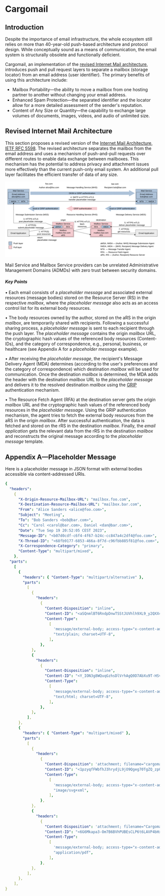 # Cargomail

## Introduction

Despite the importance of email infrastructure, the whole ecosystem still relies on more than 40-year-old push-based architecture and protocol design. While conceptually sound as a means of communication, the email system is structurally obsolete and functionally deficient.

Cargomail, an implementation of the [revised Internet Mail architecture](#revised-internet-mail-architecture), introduces push and pull request layers to separate a mailbox (storage locator) from an email address (user identifier). The primary benefits of using this architecture include:

* Mailbox Portability—the ability to move a mailbox from one hosting partner to another without changing your email address.
* Enhanced Spam Protection—the separated identifier and the locator allow for a more detailed assessment of the sender's reputation.
* Content of Any Size or Quantity—the capability to exchange large volumes of documents, images, videos, and audio of unlimited size.

<!--## White Paper

This project is constantly evolving. You can download the latest revision of the whitepaper here: [Cargomail.pdf](https://github.com/cargomail-org/cargomail/raw/main/whitepaper/Cargomail.pdf).-->

## Revised Internet Mail Architecture

This section proposes a revised version of the [Internet Mail Architecture, IETF RFC 5598](https://www.rfc-editor.org/rfc/rfc5598.html). The revised architecture separates the mailbox from the email address and uses a mechanism of push-and-pull requests over different routes to enable data exchange between mailboxes. This mechanism has the potential to address privacy and attachment issues more effectively than the current push-only email system. An additional pull layer facilitates the efficient transfer of data of any size.

![Revised Internet Mail Architecture](whitepaper/revised_internet_mail_architecture.svg)

Mail Service and Mailbox Service providers can be unrelated Administrative Management Domains (ADMDs) with zero trust between security domains.

#### *Key Points*

• Each email consists of a <i>placeholder message</i> and associated external resources (message bodies) stored on the Resource Server (RS) in the respective <i>mailbox</i>, where the <i>placeholder message</i> also acts as an access control list for its external body resources.

• The body resources owned by the author, stored on the aRS in the origin <i>mailbox</i>, are temporarily shared with recipients. Following a successful sharing process, a <i>placeholder message</i> is sent to each recipient through the push layer. The <i>placeholder message</i> contains the origin <i>mailbox</i> URL, the cryptographic hash values of the referenced body resources (Content-IDs), and the category of correspondence, e.g., personal, business, or healthcare (see Appendix A for a <i>placeholder message</i> example).

• After receiving the <i>placeholder message</i>, the recipient's Message Delivery Agent (MDA) determines (according to the user's preferences and the category of correspondence) which destination <i>mailbox</i> will be used for communication. Once the destination <i>mailbox</i> is determined, the MDA adds the header with the destination <i>mailbox</i> URL to the <i>placeholder message</i> and delivers it to the resolved destination <i>mailbox</i> using the [GRIP](https://github.com/cargomail-org/grip) authentication mechanism.

• The Resource Fetch Agent (RFA) at the destination server gets the origin <i>mailbox</i> URL and the cryptographic hash values of the referenced body resources in the <i>placeholder message</i>. Using the GRIP authentication mechanism, the agent tries to fetch the external body resources from the aRS in the origin <i>mailbox</i>. After successful authentication, the data is fetched and stored on the rRS in the destination <i>mailbox</i>. Finally, the <i>email application</i> gets the relevant data from the rRS in the destination <i>mailbox</i> and reconstructs the original message according to the <i>placeholder message</i> template.

## Appendix A—Placeholder Message

Here is a placeholder message in JSON format with external bodies accessible via content-addressed URIs.

```yaml
{
  "headers":
    {
      "X-Origin-Resource-Mailbox-URL": "mailbox.foo.com",
      "X-Destination-Resource-Mailbox-URL": "mailbox.bar.com",
      "From": "Alice Sanders <alice@foo.com>",
      "Subject": "Meeting",
      "To": "Bob Sanders <bob@bar.com>",
      "Cc": "Carol <carol@bar.com>, Daniel <dan@bar.com>",
      "Date": "Tue Sep 19 20:52:05 CEST 2023",
      "Message-ID": "<b07d0cdf-c6f4-4f67-b24c-cc847a4c2df4@foo.com>",
      "X-Thread-ID": "<68fb9177-6853-466a-8f7d-c96fbb885f81@foo.com>",
      "X-Correspondence-Category": "primary",
      "Content-Type": "multipart/mixed",
    },
  "parts":
    [
      {
        "headers": { "Content-Type": "multipart/alternative" },
        "parts":
          [
            {
              "headers":
                {
                  "Content-Disposition": "inline",
                  "Content-ID": "<aSQnmlBT6RndpDnwTSStJUVhlh9XL9_y2QXX42NhKuI>",
                  "Content-Type":
                    [
                      'message/external-body; access-type="x-content-addressed-uri"; hash-algorithm="sha256"; size="42"',
                      "text/plain; charset=UTF-8",
                    ],
                },
            },
            {
              "headers":
                {
                  "Content-Disposition": "inline",
                  "Content-ID": "<Y_ION3g8WQuqGzhsDlVrhAgQ0D7AbXu9T-HSv3w--zY>",
                  "Content-Type":
                    [
                      'message/external-body; access-type="x-content-addressed-uri"; hash-algorithm="sha256"; size="109"',
                      "text/html; charset=UTF-8",
                    ],
                },
            },
          ],
      },
      {
        "headers": { "Content-Type": "multipart/mixed" },
        "parts":
          [
            {
              "headers":
                {
                  "Content-Disposition": 'attachment; filename="cargomail_architecture.svg"',
                  "Content-ID": "<1pzyqfFWbfhJ3hrydjL9jO9Qgeg70TgZQ_zpOkt4HOU>",
                  "Content-Type":
                    [
                      'message/external-body; access-type="x-content-addressed-uri"; hash-algorithm="sha256"; size="52247"',
                      "image/svg+xml",
                    ],
                },
            },
            {
              "headers":
                {
                  "Content-Disposition": 'attachment; filename="Cargomail.pdf"',
                  "Content-ID": "<6G6Mkapa3-Om7B6BVhPUBEsCLP6t6LAVP4bHxhQF5nc>",
                  "Content-Type":
                    [
                      'message/external-body; access-type="x-content-addressed-uri"; hash-algorithm="sha256"; size="153403"',
                      "application/pdf",
                    ],
                },
            },
          ],
      },
    ],
}
```

